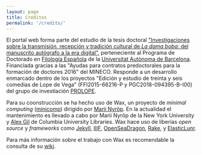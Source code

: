 ```yaml
---
layout: page
title: Créditos
permalink: '/credits/'
---
```


El portal web forma parte del estudio de la tesis doctoral ["Investigaciones sobre la transmisión, recepción y tradición cultural de _La dama boba_: del manuscrito autógrafo a la era digital"](http://hdl.handle.net/10803/689108), perteneciente al Programa de Doctorado en [Filología Española](https://www.uab.cat/web/postgrado/doctorados/todos-los-doctorados/informacion-general/filologia-espanola-1345467765424.html?param2=1345658981790) de la [Universitat Autònoma de Barcelona](www.uab.cat). Financiada gracias a las "Ayudas para contratos predoctorales para la formación de doctores 2016" del MINECO. Responde a un desarrollo enmarcado dentro de los proyectos "Edición y estudio de treinta y seis comedias de Lope de Vega" (FFI2015-66216-P y PGC2018-094395-B-I00) del grupo de investiación [PROLOPE](http://prolope.uab.cat/).

Para su coonstrucción se ha hecho uso de Wax, un proyecto de _minimal computing_ ([minicomp](https://github.com/minicomp)) dirigido por [Marii Nyröp](http://marii.info/). En la actualidad el mantenimiento es llevado a cabo por Marii Nyröp de la New York University y [Alex Gil](https://github.com/elotroalex) de Columbia University Libraries. Wax hace uso de liberías _open source_ y _frameworks_ como [Jekyll](https://jekyllrb.com), [IIIF](http://iiif.io), [OpenSeaDragon](https://openseadragon.github.io/), [Rake](https://ruby.github.io/rake/), y [ElasticLunr](http://elasticlunr.com/).

Para más información sobre el trabajo con Wax es recomendable la consulta de su [wiki](https://minicomp.github.io/wiki/wax/).

